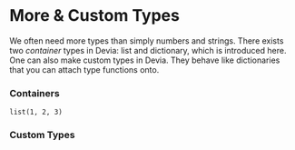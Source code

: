 ```

```

# More & Custom Types
We often need more types than simply numbers and strings. There exists two *container* types in Devia: list and dictionary, which is introduced here. One can also make custom types in Devia. They behave like dictionaries that you can attach type functions onto.

### Containers
```
list(1, 2, 3)
```


### Custom Types

